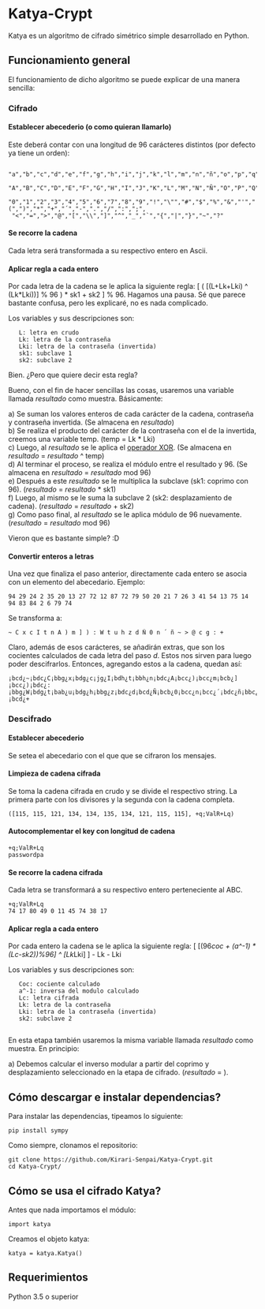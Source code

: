 # Katya-Crypt

Katya es un algoritmo de cifrado simétrico simple desarrollado en Python.

## Funcionamiento general

El funcionamiento de dicho algoritmo se puede explicar de una manera sencilla:

### Cifrado 

#### Establecer abecederio (o como quieran llamarlo)

Este deberá contar con una longitud de 96 carácteres distintos (por defecto ya tiene un orden):

```
 "a","b","c","d","e","f","g","h","i","j","k","l","m","n","ñ","o","p","q","r","s","t","u","v","w","x","y","z",
 "A","B","C","D","E","F","G","H","I","J","K","L","M","N","Ñ","O","P","Q","R","S","T","U","V","W","X","Y","Z",
 "0","1","2","3","4","5","6","7","8","9","!","\"","#","$","%","&","'","(",")","*","+","´","-",".","/",":",";",
 "<","=",">","@","[","\\","]","^","_","`","{","|","}","~","?"
```

#### Se recorre la cadena

Cada letra será transformada a su respectivo entero en Ascii.

#### Aplicar regla a cada entero

Por cada letra de la cadena se le aplica la siguiente regla: [ ( [(L+Lk+Lki) ^ (Lk*Lki))] % 96 ) * sk1 + sk2 ] % 96.
Hagamos una pausa. Sé que parece bastante confusa, pero les explicaré, no es nada complicado.
   
Los variables y sus descripciones son:
```
   L: letra en crudo
   Lk: letra de la contraseña
   Lki: letra de la contraseña (invertida)
   sk1: subclave 1
   sk2: subclave 2
```
   
Bien. ¿Pero que quiere decir esta regla? 
   
Bueno, con el fin de hacer sencillas las cosas, usaremos una variable llamada *resultado* como muestra. Básicamente:
   
a) Se suman los valores enteros de cada carácter de la cadena, contraseña y contraseña invertida. (Se almacena en *resultado*)<br>
b) Se realiza el producto del carácter de la contraseña con el de la invertida, creemos una variable temp. (temp = Lk * Lki)<br>
c) Luego, al *resultado* se le aplica el <a href="https://en.wikipedia.org/wiki/Exclusive_or">operador XOR</a>. (Se almacena en *resultado* = *resultado* ^ temp)<br>
d) Al terminar el proceso, se realiza el módulo entre el resultado y 96. (Se almacena en *resultado* = *resultado* mod 96)<br>
e) Después a este *resultado* se le multiplica la subclave (sk1: coprimo con 96). (*resultado* = *resultado* * sk1)<br>
f) Luego, al mismo se le suma la subclave 2 (sk2: desplazamiento de cadena). (*resultado* = *resultado* + sk2)<br>
g) Como paso final, al *resultado* se le aplica módulo de 96 nuevamente. (*resultado* = *resultado* mod 96)

Vieron que es bastante simple? :D

#### Convertir enteros a letras

Una vez que finaliza el paso anterior, directamente cada entero se asocia con un elemento del abecedario. Ejemplo:

```
94 29 24 2 35 20 13 27 72 12 87 72 79 50 20 21 7 26 3 41 54 13 75 14 94 83 84 2 6 79 74

```

Se transforma a:

```
~ C x c I t n A ) m ] ) : W t u h z d Ñ 0 n ´ ñ ~ > @ c g : +
```

Claro, además de esos carácteres, se añadirán extras, que son los cocientes calculados de cada letra del paso *d*. Estos nos sirven para luego poder descifrarlos. Entonces, agregando estos a la cadena, quedan así:

```
¡bcd¿~¡bdc¿C¡bbg¿x¡bdg¿c¡jg¿I¡bdh¿t¡bbh¿n¡bdc¿A¡bcc¿)¡bcc¿m¡bcb¿]¡bcc¿)¡bdc¿:¡bbg¿W¡bdg¿t¡bab¿u¡bdg¿h¡bbg¿z¡bdc¿d¡bcd¿Ñ¡bcb¿0¡bcc¿n¡bcc¿´¡bdc¿ñ¡bbc¿~¡bdg¿>¡baa¿@¡bdg¿c¡bbh¿g¡bdc¿:¡bcd¿+
```

### Descifrado

#### Establecer abecederio

Se setea el abecedario con el que que se cifraron los mensajes. 

#### Limpieza de cadena cifrada

Se toma la cadena cifrada en crudo y se divide el respectivo string. La primera parte con los divisores y la segunda con la cadena completa.

```
([115, 115, 121, 134, 134, 135, 134, 121, 115, 115], +q;ValR+Lq)
```

#### Autocomplementar el key con longitud de cadena

```
+q;ValR+Lq
passwordpa
```

#### Se recorre la cadena cifrada

Cada letra se transformará a su respectivo entero perteneciente al ABC.

```
+q;ValR+Lq
74 17 80 49 0 11 45 74 38 17
```

#### Aplicar regla a cada entero

Por cada entero la cadena se le aplica la siguiente regla: [ [(96*coc + (a^-1) * (Lc-sk2))%96] ^ [Lk*Lki] ] - Lk - Lki

Los variables y sus descripciones son:

```
   Coc: cociente calculado 
   a^-1: inversa del modulo calculado
   Lc: letra cifrada
   Lk: letra de la contraseña
   Lki: letra de la contraseña (invertida)
   sk2: subclave 2
   
```

En esta etapa también usaremos la misma variable llamada *resultado* como muestra. En principio:

a) Debemos calcular el inverso modular a partir del coprimo y desplazamiento seleccionado en la etapa de cifrado. (*resultado* = ).

## Cómo descargar e instalar dependencias?

Para instalar las dependencias, tipeamos lo siguiente:

```
pip install sympy 
```

Como siempre, clonamos el repositorio:

```
git clone https://github.com/Kirari-Senpai/Katya-Crypt.git
cd Katya-Crypt/
```

## Cómo se usa el cifrado Katya?

Antes que nada importamos el módulo:

```
import katya
```

Creamos el objeto katya:

```
katya = katya.Katya()
```



## Requerimientos

Python 3.5 o superior
